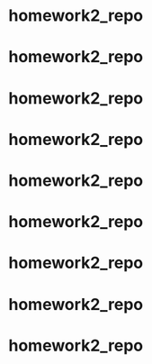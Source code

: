 # homework2_repo
# homework2_repo
# homework2_repo
# homework2_repo
# homework2_repo
# homework2_repo
# homework2_repo
# homework2_repo
# homework2_repo